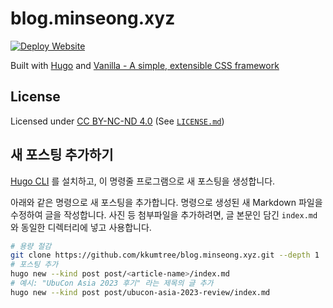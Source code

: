# blog.minseong.xyz

[![Deploy Website](https://github.com/kkumtree/blog.minseong.xyz/actions/workflows/deploy.yml/badge.svg)](https://github.com/https://github.com/kkumtree/blog.minseong.xyz/actions/workflows/deploy.yml)

Built with [Hugo](https://gohugo.io) and [Vanilla - A simple, extensible CSS framework](https://vanillaframework.io/)

## License

Licensed under [CC BY-NC-ND 4.0](https://creativecommons.org/licenses/by-nc-nd/4.0/legalcode.txt) (See [`LICENSE.md`](./LICENSE.md))

## 새 포스팅 추가하기

 [Hugo CLI](https://gohugo.io/getting-started/installing/) 를 설치하고, 이 명령줄 프로그램으로 새 포스팅을 생성합니다.

아래와 같은 명령으로 새 포스팅을 추가합니다. 명령으로 생성된 새 Markdown 파일을 수정하여 글을 작성합니다.
사진 등 첨부파일을 추가하려면, 글 본문인 담긴 `index.md` 와 동일한 디렉터리에 넣고 사용합니다.

```bash
# 용량 절감
git clone https://github.com/kkumtree/blog.minseong.xyz.git --depth 1  
# 포스팅 추가
hugo new --kind post post/<article-name>/index.md
# 예시: "UbuCon Asia 2023 후기" 라는 제목의 글 추가
hugo new --kind post post/ubucon-asia-2023-review/index.md

```
